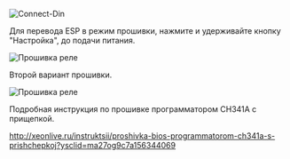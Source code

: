 
![Connect-Din](https://github.com/ananyevgv/esphome-ujin/blob/2780705d541df653655410d6446436ef2499bcd6/Connect-din%20Wi-Fi/images/connect-din_wi-fi_5.png)

Для перевода ESP в режим прошивки, нажмите и удерживайте кнопку "Настройка", до подачи питания.

![Прошивка реле](https://github.com/ananyevgv/esphome-ujin/blob/main/Connect-din%20Wi-Fi/images/connect-din_wi-fi_firmware2.jpg)

Второй вариант прошивки.

![Прошивка реле](https://github.com/ananyevgv/esphome-ujin/blob/2780705d541df653655410d6446436ef2499bcd6/Connect-din%20Wi-Fi/images/connect-din_wi-fi_firmware.jpg)

Подробная инструкция по прошивке программатором CH341A с прищепкой.

http://xeonlive.ru/instruktsii/proshivka-bios-programmatorom-ch341a-s-prishchepkoj?ysclid=ma27og9c7a156344069

